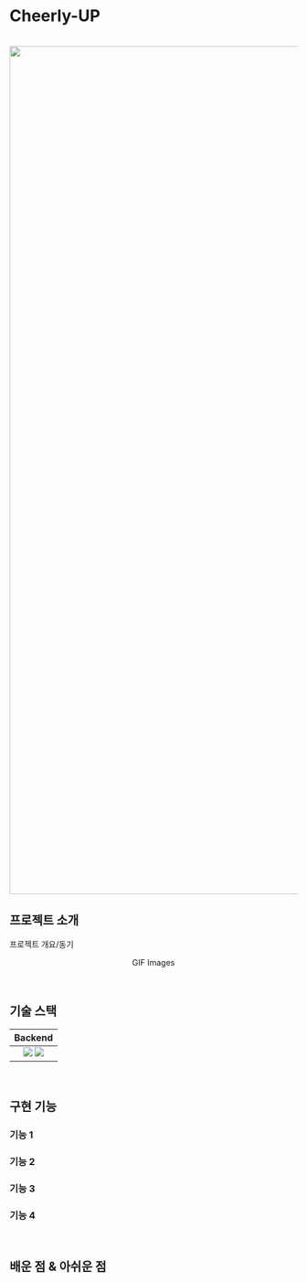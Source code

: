 # Cheerly-UP

<p align="center">
  <br>
  <img width="1484" alt="메인 화면" src="https://user-images.githubusercontent.com/62414262/227703902-0a6ba111-61df-439f-b27f-3a630e6cad53.png">
  <br>
</p>

## 프로젝트 소개

<p align="justify">
프로젝트 개요/동기
</p>

<p align="center">
GIF Images
</p>

<br>

## 기술 스택

| Backend |
| :--------: |
|<img src="https://img.shields.io/badge/NestJS-red?style=for-the-badge&logo=NestJS&logoColor=white"/> <img src="https://img.shields.io/badge/Typescript-3178C6?style=for-the-badge&logo=Typescript&logoColor=white"/>|

<br>

## 구현 기능

### 기능 1

### 기능 2

### 기능 3

### 기능 4

<br>

## 배운 점 & 아쉬운 점

<p align="justify">

</p>
